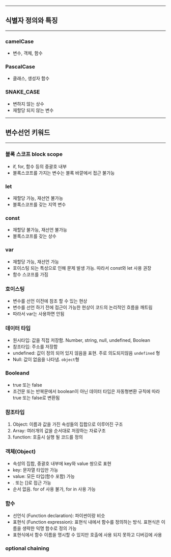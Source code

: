 <hr>

## 식별자 정의와 특징
<hr>


### camelCase
- 변수, 객체, 함수

### PascalCase
- 클래스, 생성자 함수

### SNAKE_CASE
- 변하지 않는 상수
- 재할당 되지 않는 변수

<hr>

## 변수선언 키워드
<hr>

### 블록 스코프 block scope
- if, for, 함수 등의 중괄호 내부
- 블록스코프를 가지는 변수는 블록 바깥에서 접근 불가능

### let
- 재할당 가능, 재선언 불가능
- 블록스코프를 갖는 지역 변수

### const
- 재할당 불가능, 재선언 불가능
- 블록스코프를 갖는 상수

### var
- 재할당 가능, 재선언 가능
- 호이스팅 되는 특성으로 인해 문제 발생 가능. 따라서 const와 let 사용 권장
- 함수 스코프를 가짐

### 호이스팅
- 변수를 선언 이전에 참조 할 수 있는 현상
- 변수를 선언 하기 전에 접근이 가능한 현상이 코드의 논리적인 흐름을 깨트림
- 따라서 var는 사용하면 안됨

### 데이터 타입
- 원시타입: 값을 직접 저장함. Number, string, null, undefined, Boolean
- 참조타입: 주소를 저장함
- undefined: 값이 정의 되어 있지 않음을 표현. 주로 의도되지않음 `undefined` 형
- Null: 값이 없음을 나타냄. `object`형

### Booleand
- true 또는 false
- 조건문 또는 반복문에서 boolean이 아닌 데이터 타입은 자동형변환 규칙에 따라 true 또는 false로 변환됨
  
### 참조타입
1. Object: 이름과 값을 가진 속성들의 집합으로 이루어진 구조
2. Array: 여러개의 값을 순서대로 저장하는 자료구조
3. function: 호출시 실행 될 코드를 정의

### 객체(Object)
- 속성의 집합, 중괄호 내부에 key와 value 쌍으로 표현
- key: 문자열 타입만 가능
- value: 모든 타입(함수 포함) 가능
- . 또는 []로 접근 가능
- 순서 없음. for of 사용 불가, for in 사용 가능

### 함수
- 선언식 (Function declaration): 파이썬이랑 비슷
- 표현식 (Function expression): 표현식 내에서 함수를 정의하는 방식. 표현식은 이름을 생략한 익명 함수로 정의 가능
- 표현식에서 함수 이름을 명시할 수 있지만 호출에 사용 되지 못하고 디버깅에 사용


### optional chaining

